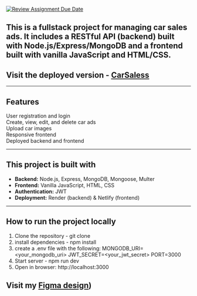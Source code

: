 [![Review Assignment Due Date](https://classroom.github.com/assets/deadline-readme-button-22041afd0340ce965d47ae6ef1cefeee28c7c493a6346c4f15d667ab976d596c.svg)](https://classroom.github.com/a/jvJQvZ5i)

This is a fullstack project for managing car sales ads. It includes a RESTful API (backend) built with **Node.js/Express/MongoDB** and a frontend built with **vanilla JavaScript** and HTML/CSS.
--- 
## Visit the deployed version - [CarSaless]([https://u05-restful-api-4.onrender.com](https://carsaless.netlify.app/))

---

## Features

User registration and login  
Create, view, edit, and delete car ads  
Upload car images  
Responsive frontend  
Deployed backend and frontend

---

##  This project is built with

- **Backend:** Node.js, Express, MongoDB, Mongoose, Multer
- **Frontend:** Vanilla JavaScript, HTML, CSS
- **Authentication:** JWT
- **Deployment:** Render (backend) & Netlify (frontend)

---

## How to run the project locally

1. Clone the repository - git clone <repository-url>
2. install dependencies - npm install
3. create a .env file with the following:
MONGODB_URI=<your_mongodb_uri>
JWT_SECRET=<your_jwt_secret>
PORT=3000
4. Start server - npm run dev
5. Open in browser: http://localhost:3000

## Visit my [Figma design]([https://www.figma.com/design/FplRMDXdXGHZhGXHv2KUsU/Untitled?node-id=0-1&t=JRh7W4DjfnxBBj6R-1/))



